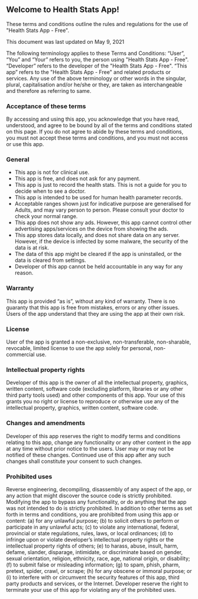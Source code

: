 ## Welcome to Health Stats App!

These terms and conditions outline the rules and regulations for the use of "Health Stats App - Free".

This document was last updated on May 9, 2021

The following terminology applies to these Terms and Conditions: 
“User”, “You” and “Your” refers to you, the person using "Health Stats App - Free". 
“Developer” refers to the developer of the "Health Stats App - Free". 
“This app” refers to the "Health Stats App - Free" and related products or services. 
Any use of the above terminology or other words in the singular, plural, capitalisation and/or he/she or they, are taken as interchangeable and therefore as referring to same.

### Acceptance of these terms

By accessing and using this app, you acknowledge that you have read, understood, and agree to be bound by all of the terms and conditions stated on this page. If you do not agree to abide by these terms and conditions, you must not accept these terms and conditions, and you must not access or use this app.

### General

- This app is not for clinical use.
- This app is free, and does not ask for any payment.
- This app is just to record the health stats. This is not a guide for you to decide when to see a doctor.
- This app is intended to be used for human health parameter records.
- Acceptable ranges shown just for indicative purpose are generalised for Adults, and may vary person to person. Please consult your doctor to check your normal range.
- This app does not show any ads. However, this app cannot control other advertising apps/services on the device from showing the ads.
- This app stores data locally, and does not share data on any server. However, if the device is infected by some malware, the security of the data is at risk.
- The data of this app might be cleared if the app is uninstalled, or the data is cleared from settings.
- Developer of this app cannot be held accountable in any way for any reason.

### Warranty

This app is provided “as is”, without any kind of warranty. There is no guaranty that this app is free from mistakes, errors or any other issues. Users of the app understand that they are using the app at their own risk.

### License

User of the app is granted a non-exclusive, non-transferable, non-sharable, revocable, limited license to use the app solely for personal, non-commercial use.

### Intellectual property rights

Developer of this app is the owner of all the intellectual property, graphics, written content, software code (excluding platform, libraries or any other third party tools used) and other components of this app. Your use of this grants you no right or license to reproduce or otherwise use any of the intellectual property, graphics, written content, software code.

### Changes and amendments

Developer of this app reserves the right to modify terms and conditions relating to this app, change any functionality  or any other content in the app at any time without prior notice to the users. User may or may not be notified of these changes. Continued use of this app after any such changes shall constitute your consent to such changes.

### Prohibited uses

Reverse engineering, decompiling, disassembly of any aspect of the app, or any action that might discover the source code is strictly prohibited. Modifying the app to bypass any functionality, or do anything that the app was not intended to do is strictly prohibited.
In addition to other terms as set forth in terms and conditions, you are prohibited from using this app or content: (a) for any unlawful purpose; (b) to solicit others to perform or participate in any unlawful acts; (c) to violate any international, federal, provincial or state regulations, rules, laws, or local ordinances; (d) to infringe upon or violate developer’s intellectual property rights or the intellectual property rights of others; (e) to harass, abuse, insult, harm, defame, slander, disparage, intimidate, or discriminate based on gender, sexual orientation, religion, ethnicity, race, age, national origin, or disability; (f) to submit false or misleading information; (g) to spam, phish, pharm, pretext, spider, crawl, or scrape; (h) for any obscene or immoral purpose; or (i) to interfere with or circumvent the security features of this app, third party products and services, or the Internet. 
Developer reserve the right to terminate your use of this app for violating any of the prohibited uses.


